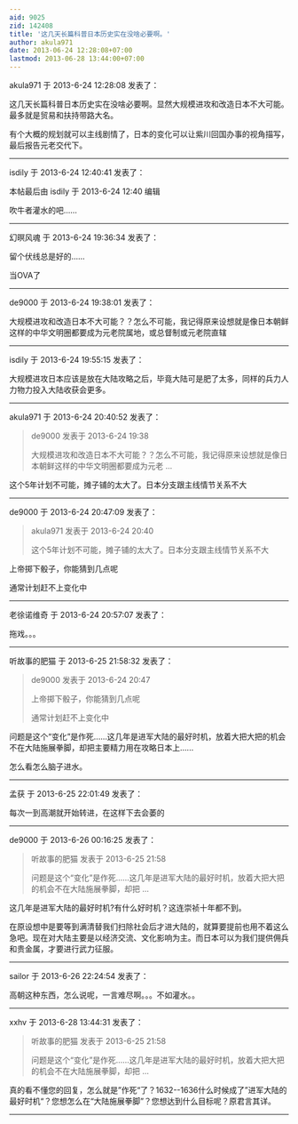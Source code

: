 ```yaml
---
aid: 9025
zid: 142408
title: '这几天长篇科普日本历史实在没啥必要啊。'
author: akula971
date: 2013-06-24 12:28:08+07:00
lastmod: 2013-06-28 13:44:00+07:00
---
```


akula971 于 2013-6-24 12:28:08 发表了：

这几天长篇科普日本历史实在没啥必要啊。显然大规模进攻和改造日本不大可能。最多就是贸易和扶持带路大名。

有个大概的规划就可以主线剧情了，日本的变化可以让紫川回国办事的视角描写，最后报告元老交代下。

---------

isdily 于 2013-6-24 12:40:41 发表了：

本帖最后由 isdily 于 2013-6-24 12:40 编辑 

吹牛者灌水的吧……

---------

幻暝风魂 于 2013-6-24 19:36:34 发表了：

留个伏线总是好的……

当OVA了

---------

de9000 于 2013-6-24 19:38:01 发表了：

大规模进攻和改造日本不大可能？？怎么不可能，我记得原来设想就是像日本朝鲜这样的中华文明圈都要成为元老院属地，或总督制或元老院直辖

---------

isdily 于 2013-6-24 19:55:15 发表了：

大规模进攻日本应该是放在大陆攻略之后，毕竟大陆可是肥了太多，同样的兵力人力物力投入大陆收获会更多。

---------

akula971 于 2013-6-24 20:40:52 发表了：

> de9000 发表于 2013-6-24 19:38
> 
> 大规模进攻和改造日本不大可能？？怎么不可能，我记得原来设想就是像日本朝鲜这样的中华文明圈都要成为元老 ...



这个5年计划不可能，摊子铺的太大了。日本分支跟主线情节关系不大

---------

de9000 于 2013-6-24 20:47:09 发表了：

> akula971 发表于 2013-6-24 20:40
> 
> 这个5年计划不可能，摊子铺的太大了。日本分支跟主线情节关系不大



上帝掷下骰子，你能猜到几点呢

通常计划赶不上变化中

---------

老徐诺维奇 于 2013-6-24 20:57:07 发表了：

拖戏。。。

---------

听故事的肥猫 于 2013-6-25 21:58:32 发表了：

> de9000 发表于 2013-6-24 20:47
> 
> 上帝掷下骰子，你能猜到几点呢
> 
> 通常计划赶不上变化中



问题是这个“变化”是作死......这几年是进军大陆的最好时机，放着大把大把的机会不在大陆施展拳脚，却把主要精力用在攻略日本上......

怎么看怎么脑子进水。

---------

孟获 于 2013-6-25 22:01:49 发表了：

每次一到高潮就开始转进，在这样下去会萎的

---------

de9000 于 2013-6-26 00:16:25 发表了：

> 听故事的肥猫 发表于 2013-6-25 21:58
> 
> 问题是这个“变化”是作死......这几年是进军大陆的最好时机，放着大把大把的机会不在大陆施展拳脚，却把 ...



这几年是进军大陆的最好时机?有什么好时机？这连崇祯十年都不到。

在原设想中是要等到满清替我们扫除社会后才进大陆的，就算要提前也用不着这么急吧。现在对大陆主要是以经济交流、文化影响为主。而日本可以为我们提供佣兵和贵金属，才要进行武力征服。

---------

sailor 于 2013-6-26 22:24:54 发表了：

高朝这种东西，怎么说呢，一言难尽啊。。。不如灌水。。

---------

xxhv 于 2013-6-28 13:44:31 发表了：

> 听故事的肥猫 发表于 2013-6-25 21:58
> 
> 问题是这个“变化”是作死......这几年是进军大陆的最好时机，放着大把大把的机会不在大陆施展拳脚，却把 ...



真的看不懂您的回复，怎么就是”作死“了？1632--1636什么时候成了”进军大陆的最好时机“？您想怎么在“大陆施展拳脚”？您想达到什么目标呢？原君言其详。

---------

